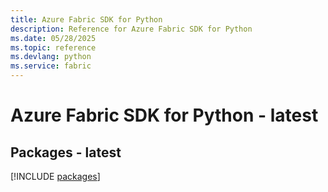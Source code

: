 ```yaml
---
title: Azure Fabric SDK for Python
description: Reference for Azure Fabric SDK for Python
ms.date: 05/28/2025
ms.topic: reference
ms.devlang: python
ms.service: fabric
---
```

# Azure Fabric SDK for Python - latest
## Packages - latest
[!INCLUDE [packages](fabric-index.md)]